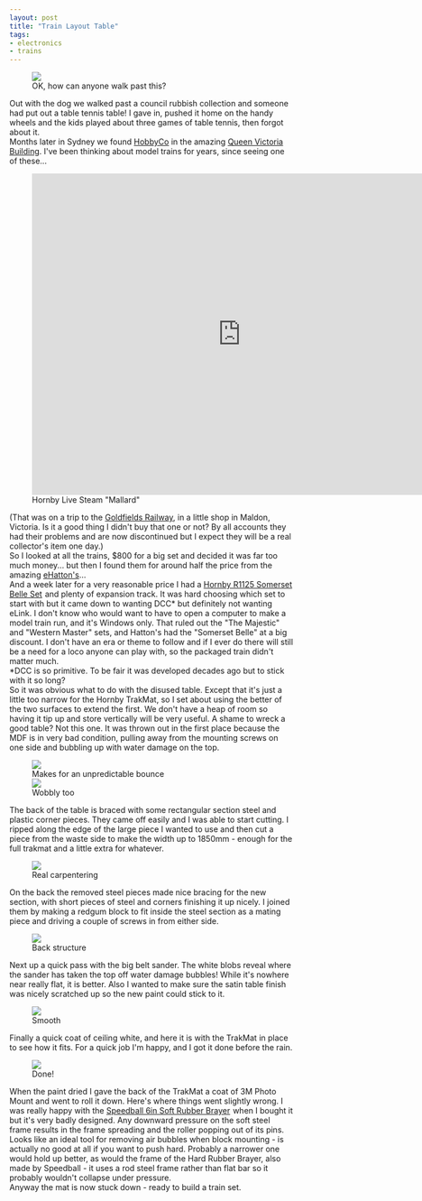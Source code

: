 ```yaml
---
layout: post
title: "Train Layout Table"
tags:
- electronics
- trains
---
```


<meta charset="utf-8"> 

<figure>
<img src="{{ site.baseurl }}/assets/train-table/looks-useful.jpg?raw=true">
<figcaption>OK, how can anyone walk past this?</figcaption>
</figure>
Out with the dog we walked past a council rubbish collection and someone had put out a table tennis table! I gave in, pushed it home on the handy wheels and the kids played about three games of table tennis, then forgot about it.
<br>
Months later in Sydney we found <A HREF="https://hobbyco.com.au">HobbyCo</A> in the amazing <A HREF="https://en.wikipedia.org/wiki/Queen_Victoria_Building">Queen Victoria Building</A>. I've been thinking about model trains for years, since seeing one of these...
<figure>
<iframe width="740" height="570" src="https://www.youtube.com/embed/B1uGwZXk7IE" frameborder="0" allowfullscreen></iframe>
<figcaption>Hornby Live Steam "Mallard"</figcaption>
</figure>
(That was on a trip to the <A HREF="https://en.wikipedia.org/wiki/Victorian_Goldfields_Railway">Goldfields Railway</A>, in a little shop in Maldon, Victoria. Is it a good thing I didn't buy that one or not? By all accounts they had their problems and are now discontinued but I expect they will be a real collector's item one day.)<br> So I looked at all the trains, $800 for a big set and decided it was far too much money... but then I found them for around half the price from the amazing <A HREF="http://www.ehattons.com">eHatton's</A>...
<br>
And a week later for a very reasonable price I had a <a  href="http://www.amazon.com/gp/product/B00260GAOC/ref=as_li_tl?ie=UTF8&camp=1789&creative=9325&creativeASIN=B00260GAOC&linkCode=as2&tag=grayunicorn-20&linkId=R5JSHF2TSYFC3Z6T">Hornby R1125 Somerset Belle Set</a><img src="http://ir-na.amazon-adsystem.com/e/ir?t=grayunicorn-20&l=as2&o=1&a=B00260GAOC" width="1" height="1" border="0" alt="" style="border:none !important; margin:0px !important;" />
 and plenty of expansion track. It was hard choosing which set to start with but it came down to wanting DCC* but definitely not wanting eLink. I don't know who would want to have to open a computer to make a model train run, and it's Windows only. That ruled out the "The Majestic" and "Western Master" sets, and Hatton's had the "Somerset Belle" at a big discount. I don't have an era or theme to follow and if I ever do there will still be a need for a loco anyone can play with, so the packaged train didn't matter much.<br>
 *DCC is so primitive. To be fair it was developed decades ago but to stick with it so long?
<br>
So it was obvious what to do with the disused table. Except that it's just a little too narrow for the Hornby TrakMat, so I set about using the better of the two surfaces to extend the first. We don't have a heap of room so having it tip up and store vertically will be very useful. A shame to wreck a good table? Not this one. It was thrown out in the first place because the MDF is in very bad condition, pulling away from the mounting screws on one side and bubbling up with water damage on the top. 
<figure>
<img src="{{ site.baseurl }}/assets/train-table/bubbles.jpg?raw=true">
<figcaption>Makes for an unpredictable bounce</figcaption>
<img src="{{ site.baseurl }}/assets/train-table/condition.jpg?raw=true">
<figcaption>Wobbly too</figcaption>
</figure>
The back of the table is braced with some rectangular section steel and plastic corner pieces. They came off easily and I was able to start cutting. I ripped along the edge of the large piece I wanted to use and then cut a piece from the waste side to make the width up to 1850mm - enough for the full trakmat and a little extra for whatever.
<figure>
<img src="{{ site.baseurl }}/assets/train-table/added-piece.jpg?raw=true">
<figcaption>Real carpentering</figcaption>
</figure>
On the back the removed steel pieces made nice bracing for the new section, with short pieces of steel and corners finishing it up nicely. I joined them by making a redgum block to fit inside the steel section as a mating piece and driving a couple of screws in from either side. 
<figure>
<img src="{{ site.baseurl }}/assets/train-table/second-cross-bar.jpg?raw=true">
<figcaption>Back structure</figcaption>
</figure>
Next up a quick pass with the big belt sander. The white blobs reveal where the sander has taken the top off water damage bubbles! While it's nowhere near really flat, it is better. Also I wanted to make sure the satin table finish was nicely scratched up so the new paint could stick to it.
<figure>
<img src="{{ site.baseurl }}/assets/train-table/sanding.jpg?raw=true">
<figcaption>Smooth</figcaption>
</figure>
Finally a quick coat of ceiling white, and here it is with the TrakMat in place to see how it fits. For a quick job I'm happy, and I got it done before the rain.
<figure>
<img src="{{ site.baseurl }}/assets/train-table/finished.jpg?raw=true">
<figcaption>Done!</figcaption>
</figure>
When the paint dried I gave the back of the TrakMat a coat of 3M Photo Mount and went to roll it down. Here's where things went slightly wrong. I was really happy with the <a  href="http://www.amazon.com/gp/product/B0017D3D2G/ref=as_li_tl?ie=UTF8&camp=1789&creative=9325&creativeASIN=B0017D3D2G&linkCode=as2&tag=grayunicorn-20&linkId=SJNAAYFNK2CF425B">Speedball 6in Soft Rubber Brayer</a><img src="http://ir-na.amazon-adsystem.com/e/ir?t=grayunicorn-20&l=as2&o=1&a=B0017D3D2G" width="1" height="1" border="0" alt="" style="border:none !important; margin:0px !important;" /> when I bought it but it's very badly designed. Any downward pressure on the soft steel frame results in the frame spreading and the roller popping out of its pins. Looks like an ideal tool for removing air bubbles when block mounting - is actually no good at all if you want to push hard. Probably a narrower one would hold up better, as would the frame of the Hard Rubber Brayer, also made by Speedball - it uses a rod steel frame rather than flat bar so it probably wouldn't collapse under pressure.
<br>
Anyway the mat is now stuck down - ready to build a train set.
